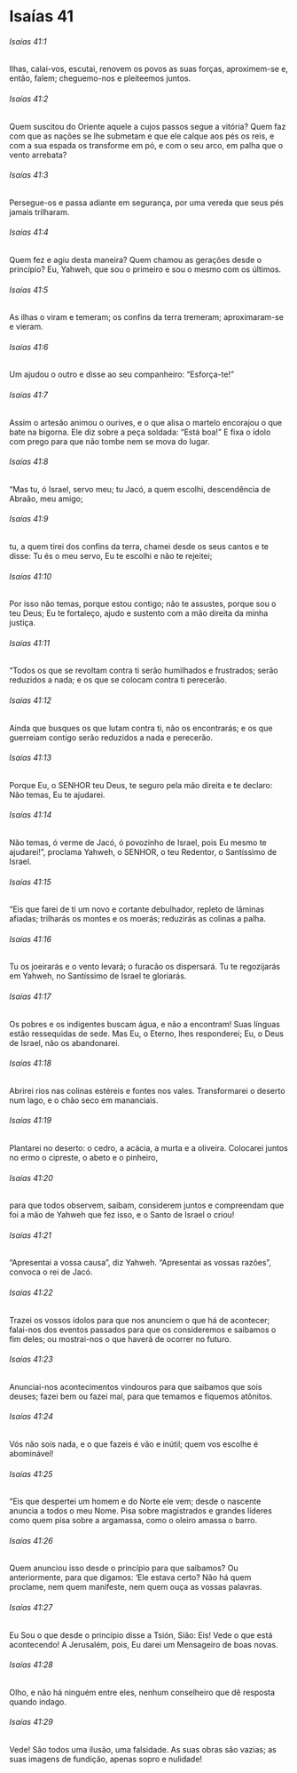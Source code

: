 # Isaías 41

###### Isaías 41:1

Ilhas, calai-vos, escutai, renovem os povos as suas forças, aproximem-se e, então, falem; cheguemo-nos e pleiteemos juntos.

###### Isaías 41:2

Quem suscitou do Oriente aquele a cujos passos segue a vitória? Quem faz com que as nações se lhe submetam e que ele calque aos pés os reis, e com a sua espada os transforme em pó, e com o seu arco, em palha que o vento arrebata?

###### Isaías 41:3

Persegue-os e passa adiante em segurança, por uma vereda que seus pés jamais trilharam.

###### Isaías 41:4

Quem fez e agiu desta maneira? Quem chamou as gerações desde o princípio? Eu, Yahweh, que sou o primeiro e sou o mesmo com os últimos.

###### Isaías 41:5

As ilhas o viram e temeram; os confins da terra tremeram; aproximaram-se e vieram.

###### Isaías 41:6

Um ajudou o outro e disse ao seu companheiro: “Esforça-te!”

###### Isaías 41:7

Assim o artesão animou o ourives, e o que alisa o martelo encorajou o que bate na bigorna. Ele diz sobre a peça soldada: “Está boa!” E fixa o ídolo com prego para que não tombe nem se mova do lugar.

###### Isaías 41:8

“Mas tu, ó Israel, servo meu; tu Jacó, a quem escolhi, descendência de Abraão, meu amigo;

###### Isaías 41:9

tu, a quem tirei dos confins da terra, chamei desde os seus cantos e te disse: Tu és o meu servo, Eu te escolhi e não te rejeitei;

###### Isaías 41:10

Por isso não temas, porque estou contigo; não te assustes, porque sou o teu Deus; Eu te fortaleço, ajudo e sustento com a mão direita da minha justiça.

###### Isaías 41:11

“Todos os que se revoltam contra ti serão humilhados e frustrados; serão reduzidos a nada; e os que se colocam contra ti perecerão.

###### Isaías 41:12

Ainda que busques os que lutam contra ti, não os encontrarás; e os que guerreiam contigo serão reduzidos a nada e perecerão.

###### Isaías 41:13

Porque Eu, o SENHOR teu Deus, te seguro pela mão direita e te declaro: Não temas, Eu te ajudarei.

###### Isaías 41:14

Não temas, ó verme de Jacó, ó povozinho de Israel, pois Eu mesmo te ajudarei!”, proclama Yahweh, o SENHOR, o teu Redentor, o Santíssimo de Israel.

###### Isaías 41:15

“Eis que farei de ti um novo e cortante debulhador, repleto de lâminas afiadas; trilharás os montes e os moerás; reduzirás as colinas a palha.

###### Isaías 41:16

Tu os joeirarás e o vento levará; o furacão os dispersará. Tu te regozijarás em Yahweh, no Santíssimo de Israel te gloriarás.

###### Isaías 41:17

Os pobres e os indigentes buscam água, e não a encontram! Suas línguas estão ressequidas de sede. Mas Eu, o Eterno, lhes responderei; Eu, o Deus de Israel, não os abandonarei.

###### Isaías 41:18

Abrirei rios nas colinas estéreis e fontes nos vales. Transformarei o deserto num lago, e o chão seco em mananciais.

###### Isaías 41:19

Plantarei no deserto: o cedro, a acácia, a murta e a oliveira. Colocarei juntos no ermo o cipreste, o abeto e o pinheiro,

###### Isaías 41:20

para que todos observem, saibam, considerem juntos e compreendam que foi a mão de Yahweh que fez isso, e o Santo de Israel o criou!

###### Isaías 41:21

“Apresentai a vossa causa”, diz Yahweh. “Apresentai as vossas razões”, convoca o rei de Jacó.

###### Isaías 41:22

Trazei os vossos ídolos para que nos anunciem o que há de acontecer; falai-nos dos eventos passados para que os consideremos e saibamos o fim deles; ou mostrai-nos o que haverá de ocorrer no futuro.

###### Isaías 41:23

Anunciai-nos acontecimentos vindouros para que saibamos que sois deuses; fazei bem ou fazei mal, para que temamos e fiquemos atônitos.

###### Isaías 41:24

Vós não sois nada, e o que fazeis é vão e inútil; quem vos escolhe é abominável!

###### Isaías 41:25

“Eis que despertei um homem e do Norte ele vem; desde o nascente anuncia a todos o meu Nome. Pisa sobre magistrados e grandes líderes como quem pisa sobre a argamassa, como o oleiro amassa o barro.

###### Isaías 41:26

Quem anunciou isso desde o princípio para que saibamos? Ou anteriormente, para que digamos: ‘Ele estava certo? Não há quem proclame, nem quem manifeste, nem quem ouça as vossas palavras.

###### Isaías 41:27

Eu Sou o que desde o princípio disse a Tsión, Sião: Eis! Vede o que está acontecendo! A Jerusalém, pois, Eu darei um Mensageiro de boas novas.

###### Isaías 41:28

Olho, e não há ninguém entre eles, nenhum conselheiro que dê resposta quando indago.

###### Isaías 41:29

Vede! São todos uma ilusão, uma falsidade. As suas obras são vazias; as suas imagens de fundição, apenas sopro e nulidade!

